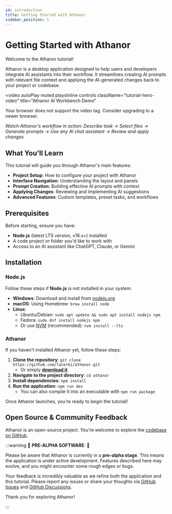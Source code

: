 ```yaml
---
id: introduction
title: Getting Started with Athanor
sidebar_position: 1
---
```


# Getting Started with Athanor

Welcome to the Athanor tutorial!

Athanor is a desktop application designed to help users and developers integrate AI assistants into their workflow. It streamlines creating AI prompts with relevant file context and applying the AI-generated changes back to your project or codebase.

<video
autoPlay
muted
playsInline
controls
className="tutorial-hero-video"
title="Athanor AI Workbench Demo"

>

  <source src="/video/athanor-demo-av1.mp4" type='video/mp4; codecs="av01.0.05M.08"' />
  <source src="/video/athanor-demo-x264.mp4" type="video/mp4" />
  Your browser does not support the video tag. Consider upgrading to a newer browser.
</video>

_Watch Athanor's workflow in action: Describe task → Select files → Generate prompts → Use any AI chat assistant → Review and apply changes_

## What You'll Learn

This tutorial will guide you through Athanor's main features:

- **Project Setup**: How to configure your project with Athanor
- **Interface Navigation**: Understanding the layout and panels
- **Prompt Creation**: Building effective AI prompts with context
- **Applying Changes**: Reviewing and implementing AI suggestions
- **Advanced Features**: Custom templates, preset tasks, and workflows

## Prerequisites

Before starting, ensure you have:

- **Node.js** (latest LTS version, v18.x+) installed
- A code project or folder you'd like to work with
- Access to an AI assistant like ChatGPT, Claude, or Gemini

## Installation

### Node.js

Follow these steps if **Node.js** is not installed in your system.

- **Windows**: Download and install from [nodejs.org](https://nodejs.org/)
- **macOS**: Using Homebrew: `brew install node`
- **Linux**:
  - Ubuntu/Debian: `sudo apt update && sudo apt install nodejs npm`
  - Fedora: `sudo dnf install nodejs npm`
  - Or use [NVM](https://github.com/nvm-sh/nvm) (recommended): `nvm install --lts`

### Athanor

If you haven't installed Athanor yet, follow these steps:

1. **Clone the repository**: `git clone https://github.com/lacerbi/athanor.git`
   - Or simply [**download it**](https://github.com/lacerbi/athanor/archive/refs/heads/llm-api-calls.zip)
2. **Navigate to the project directory**: `cd athanor`
3. **Install dependencies**: `npm install`
4. **Run the application**: `npm run dev`
   - You can also compile it into an executable with `npm run package`

Once Athanor launches, you're ready to begin the tutorial!

## Open Source & Community Feedback

Athanor is an open-source project. You're welcome to explore the [codebase on GitHub](https://github.com/lacerbi/athanor).

:::warning 🚧 **PRE-ALPHA SOFTWARE**: 🚧

Please be aware that Athanor is currently in a **pre-alpha stage**. This means the application is under active development. Features described here may evolve, and you might encounter some rough edges or bugs.

Your feedback is incredibly valuable as we refine both the application and this tutorial. Please report any issues or share your thoughts via [GitHub Issues](https://github.com/lacerbi/athanor/issues) and [GitHub Discussions](https://github.com/lacerbi/athanor/discussions).

Thank you for exploring Athanor!

:::
